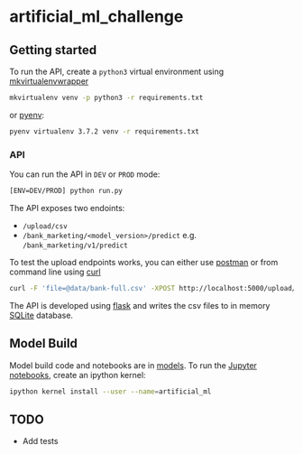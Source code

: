 # artificial_ml_challenge

## Getting started

To run the API, create a `python3` virtual environment using [mkvirtualenvwrapper](https://virtualenvwrapper.readthedocs.io/en/latest/)

```bash
mkvirtualenv venv -p python3 -r requirements.txt
```

or [pyenv](https://github.com/pyenv/pyenv):

```bash
pyenv virtualenv 3.7.2 venv -r requirements.txt
```


### API

You can run the API in `DEV` or `PROD` mode:

```bash
[ENV=DEV/PROD] python run.py
```

The API exposes two endoints:

* `/upload/csv`
* `/bank_marketing/<model_version>/predict` e.g. `/bank_marketing/v1/predict`


To test the upload endpoints works, you can either use [postman](https://www.getpostman.com/) or from
command line using [curl](https://curl.haxx.se/)

```bash
curl -F 'file=@data/bank-full.csv' -XPOST http://localhost:5000/upload/csv
```

The API is developed using [flask](http://flask.pocoo.org/) and writes the csv files to in memory
[SQLite](https://www.sqlite.org/index.html) database.
 

## Model Build

Model build code and notebooks are in [models](./models). To run the [Jupyter notebooks](https://jupyter.org/), create
an ipython kernel:

```bash
ipython kernel install --user --name=artificial_ml
```


## TODO

* Add tests



